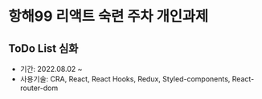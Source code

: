 # 항해99 리액트 숙련 주차 개인과제

## ToDo List 심화

- 기간: 2022.08.02 ~
- 사용기술: CRA, React, React Hooks, Redux, Styled-components, React-router-dom

